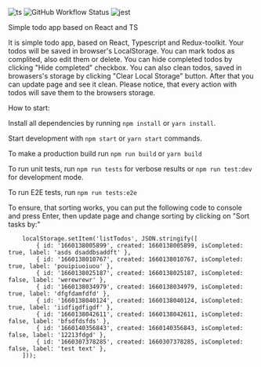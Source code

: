 ![ts](https://badgen.net/badge/Built%20With/TypeScript/blue)
![GitHub Workflow Status](https://img.shields.io/github/workflow/status/Anton2501/todo/build)
![jest](https://jestjs.io/img/jest-badge.svg)

Simple todo app based on React and TS

It is simple todo app, based on React, Typescript and Redux-toolkit. Your todos will be saved in browser's LocalStorage. You can mark todos as complited, also edit them or delete. You can hide completed todos by clicking "Hide completed" checkbox. You can also clean todos, saved in browasers's storage by clicking "Clear Local Storage" button. After that you can update page and see it clean. Please notice, that every action with todos will save them to the browsers storage.

How to start:

Install all dependencies by running `npm install` or `yarn install`.

Start development with `npm start` or `yarn start` commands.

To make a production build run `npm run build` or `yarn build`

To run unit tests, run `npm run tests` for verbose results or `npm run test:dev` for development mode.

To run E2E tests, run `npm run tests:e2e`

To ensure, that sorting works, you can put the following code to console and press Enter, then update page and change sorting by clicking on "Sort tasks by:"

```
    localStorage.setItem('listTodos', JSON.stringify([
        { id: '1660138005899', created: 1660138005899, isCompleted: true, label: 'asds dsaddbsaddft' },
        { id: '1660138010767', created: 1660138010767, isCompleted: true, label: 'pouipiuoiuou' },
        { id: '1660138025187', created: 1660138025187, isCompleted: false, label: 'werewrewr' },
        { id: '1660138034979', created: 1660138034979, isCompleted: true, label: 'dfgfdamfdfd' },
        { id: '1660138040124', created: 1660138040124, isCompleted: true, label: 'iidfigdfigdf' },
        { id: '1660138042611', created: 1660138042611, isCompleted: false, label: 'bfsdfdsfds' },
        { id: '1660140356843', created: 1660140356843, isCompleted: false, label: '12213fdgd' },
        { id: '1660307378285', created: 1660307378285, isCompleted: false, label: 'test text' },
    ]));
```
